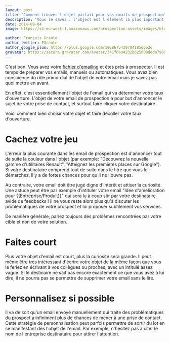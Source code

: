 ```yaml
---
layout: post
title: "Comment trouver l'objet parfait pour vos emails de prospection"
description: "Vous le savez : l'object est l'élément la plus important dans vos emails. Voici comment écrire vos objets pour une efficacité optimale."
date: 2014-09-04
image: https://s3-eu-west-1.amazonaws.com/prospection-assets/images/blog/objet-email-prospection.jpg

author: François Grante
author_twitter: FGrante
author_google_plus: https://plus.google.com/106867543078418506526
gravatar: https://secure.gravatar.com/avatar/341f6604232b625000deda790d8d39cd?d=mm&s=30&r=G
---
```


C'est bon. Vous avez votre <a href="http://www.mesprospects.net/">fichier d'emailing</a> et êtes près à prospecter. Il est temps de préparer vos emails, manuels ou automatiques. Vous avez bien conscience du rôle primordial de l'objet de votre email mais je savez pas quoi mettre en avant.

En effet, c'est essentiellement l'objet de l'email qui va déterminer votre taux d'ouverture. L'objet de votre email de prospection a pour but d'annoncer le sujet de votre prise de contact, et surtout faire cliquer votre destinataire.

Voici comment bien choisir votre objet et faire décoller votre taux d'ouverture.

# Cachez votre jeu

L'erreur la plus courante dans les email de prospection est d'annoncer tout de suite la couleur dans l'objet (par exemple: "Découvrez la nouvelle gamme d'utilitaires Renault", "Atteignez les premières places sur Google"). Si votre destinataire comprend tout de suite dans le titre que vous le démarchez, il y a de fortes chances pour qu'il ne l'ouvre pas.

Au contraire, votre email doit être jugé digne d'intérêt et attiser la curiosité. Une astuce peut être par exemple d'intituler votre email "Idée d'amélioration pour {{Entreprise/Produit}}" qui sera lu à coup sûr par votre destinataire avide de feedbacks ! Il ne vous reste alors plus qu'à discuter les problématiques de votre prospect et lui proposer subtilement vos services.

De manière générale, parlez toujours des problèmes rencontrées par votre cible et non de votre solution.

# Faites court

Plus votre objet d'email est court, plus la curiosité sera grande. Il peut même être très intéressant d'écrire votre objet de la même façon que vous le feriez en écrivant à vos collègues ou proches, avec un intitulé assez vague. Si le destinaire ne sait pas encore exactement ce que vous avez à lui dire, il ne pourra pas se permettre de supprimer votre email sans le lire.

# Personnalisez si possible

Il va de soit qu'un email envoyé manuellement qui traite des problématiques du prospect a infiniment plus de chances de mener à une prise de contact. Cette stratégie de personnalisation peut parfois permettre de sortir du lot en se manifestant dès l'objet de l'email. Par exemple, n'hésitez pas à citer le nom de l'entreprise destinataire pour attirer l'attention.

